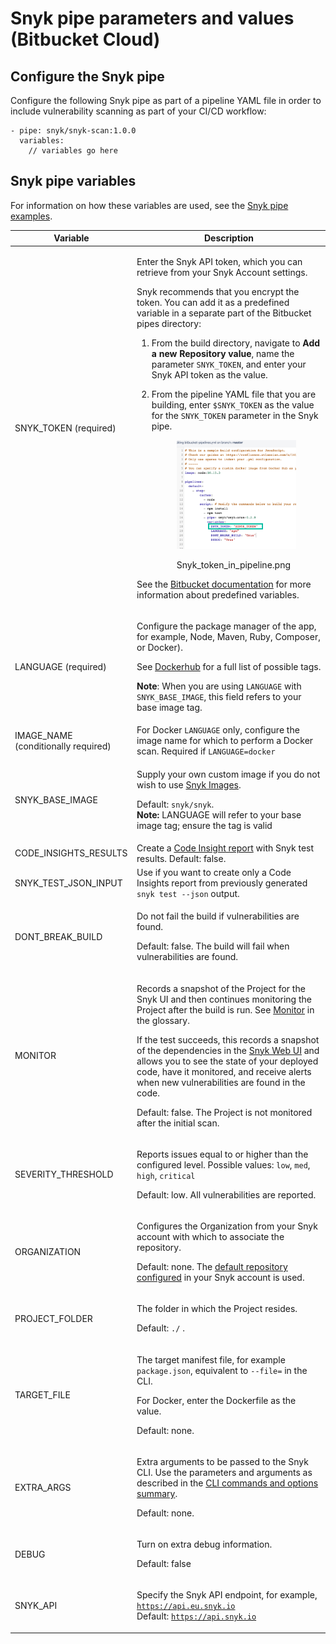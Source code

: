 # Snyk pipe parameters and values (Bitbucket Cloud)

## Configure the Snyk pipe

Configure the following Snyk pipe as part of a pipeline YAML file in order to include vulnerability scanning as part of your CI/CD workflow:

```
- pipe: snyk/snyk-scan:1.0.0
  variables:
    // variables go here
```

## Snyk pipe variables

For information on how these variables are used, see the [Snyk pipe examples](snyk-pipe-examples.md).

| **Variable**                         | **Description**                                                                                                                                                                                                                                                                                                                                                                                                                                                                                                                                                                                                                                                                                                                                                                                                                                                                                                                                                                                                                                      |
| ------------------------------------ | ---------------------------------------------------------------------------------------------------------------------------------------------------------------------------------------------------------------------------------------------------------------------------------------------------------------------------------------------------------------------------------------------------------------------------------------------------------------------------------------------------------------------------------------------------------------------------------------------------------------------------------------------------------------------------------------------------------------------------------------------------------------------------------------------------------------------------------------------------------------------------------------------------------------------------------------------------------------------------------------------------------------------------------------------------- |
| SNYK\_TOKEN (required)               | <p>Enter the Snyk API token, which you can retrieve from your Snyk Account settings.</p><p>Snyk recommends that you encrypt the token. You can add it as a predefined variable in a separate part of the Bitbucket pipes directory:</p><ol><li>From the build directory, navigate to <strong>Add a new Repository value</strong>, name the parameter <code>SNYK_TOKEN</code>, and enter your Snyk API token as the value.</li><li><p>From the pipeline YAML file that you are building, enter <code>$SNYK_TOKEN</code> as the value for the <code>SNYK_TOKEN</code> parameter in the Snyk pipe.</p><div><figure><img src="../../../.gitbook/assets/uuid-6ce8d058-882c-c810-f303-c59dcaeeeda8-en (1) (1) (1) (1) (1) (1) (1) (1) (1) (1) (1) (1) (1) (10) (8).png" alt="Snyk_token_in_pipeline.png"><figcaption><p>Snyk_token_in_pipeline.png</p></figcaption></figure></div></li></ol><p>See the <a href="https://support.atlassian.com/bitbucket-cloud/resources/">Bitbucket documentation</a> for more information about predefined variables.</p> |
| LANGUAGE (required)                  | <p>Configure the package manager of the app, for example, Node, Maven, Ruby, Composer, or Docker).</p><p>See <a href="https://hub.docker.com/r/snyk/snyk/tags">Dockerhub</a> for a full list of possible tags.</p><p><strong>Note</strong>: When you are using <code>LANGUAGE</code> with <code>SNYK_BASE_IMAGE</code>, this field refers to your base image tag.</p>                                                                                                                                                                                                                                                                                                                                                                                                                                                                                                                                                                                                                                                                                |
| IMAGE\_NAME (conditionally required) | For Docker `LANGUAGE` only, configure the image name for which to perform a Docker scan. Required if `LANGUAGE=docker`                                                                                                                                                                                                                                                                                                                                                                                                                                                                                                                                                                                                                                                                                                                                                                                                                                                                                                                               |
| SNYK\_BASE\_IMAGE                    | <p>Supply your own custom image if you do not wish to use <a href="https://hub.docker.com/r/snyk/snyk">Snyk Images</a>.</p><p>Default: <code>snyk/snyk</code>.<br><strong>Note:</strong> LANGUAGE will refer to your base image tag; ensure the tag is valid</p>                                                                                                                                                                                                                                                                                                                                                                                                                                                                                                                                                                                                                                                                                                                                                                                     |
| CODE\_INSIGHTS\_RESULTS              | Create a [Code Insight report](https://support.atlassian.com/bitbucket-cloud/docs/code-insights/) with Snyk test results. Default: false.                                                                                                                                                                                                                                                                                                                                                                                                                                                                                                                                                                                                                                                                                                                                                                                                                                                                                                            |
| SNYK\_TEST\_JSON\_INPUT              | Use if you want to create only a Code Insights report from previously generated `snyk test --json` output.                                                                                                                                                                                                                                                                                                                                                                                                                                                                                                                                                                                                                                                                                                                                                                                                                                                                                                                                           |
| DONT\_BREAK\_BUILD                   | <p>Do not fail the build if vulnerabilities are found.</p><p>Default: false. The build will fail when vulnerabilities are found.</p>                                                                                                                                                                                                                                                                                                                                                                                                                                                                                                                                                                                                                                                                                                                                                                                                                                                                                                                 |
| MONITOR                              | <p>Records a snapshot of the Project for the Snyk UI and then continues monitoring the Project after the build is run. See <a href="../../../getting-started/glossary.md#monitor">Monitor</a> in the glossary.</p><p>If the test succeeds, this records a snapshot of the dependencies in the <a href="http://app.snyk.io">Snyk Web UI</a> and allows you to see the state of your deployed code, have it monitored, and receive alerts when new vulnerabilities are found in the code.</p><p>Default: false. The Project is not monitored after the initial scan.</p>                                                                                                                                                                                                                                                                                                                                                                                                                                                                               |
| SEVERITY\_THRESHOLD                  | <p>Reports issues equal to or higher than the configured level. Possible values: <code>low</code>, <code>med</code>, <code>high</code>, <code>critical</code></p><p>Default: low. All vulnerabilities are reported.</p>                                                                                                                                                                                                                                                                                                                                                                                                                                                                                                                                                                                                                                                                                                                                                                                                                              |
| ORGANIZATION                         | <p>Configures the Organization from your Snyk account with which to associate the repository.</p><p>Default: none. The <a href="https://docs.snyk.io/getting-started/exploring-the-snyk-web-ui#manage-account-preferences-and-settings">default repository configured</a> in your Snyk account is used.</p>                                                                                                                                                                                                                                                                                                                                                                                                                                                                                                                                                                                                                                                                                                                                          |
| PROJECT\_FOLDER                      | <p>The folder in which the Project resides.</p><p>Default: <code>./</code> .</p>                                                                                                                                                                                                                                                                                                                                                                                                                                                                                                                                                                                                                                                                                                                                                                                                                                                                                                                                                                     |
| TARGET\_FILE                         | <p>The target manifest file, for example <code>package.json</code>, equivalent to <code>--file=</code> in the CLI.</p><p>For Docker, enter the Dockerfile as the value.</p><p>Default: none.</p>                                                                                                                                                                                                                                                                                                                                                                                                                                                                                                                                                                                                                                                                                                                                                                                                                                                     |
| EXTRA\_ARGS                          | <p>Extra arguments to be passed to the Snyk CLI. Use the parameters and arguments as described in the <a href="../../../snyk-cli/cli-commands-and-options-summary.md">CLI commands and options summary</a>.</p><p>Default: none.</p>                                                                                                                                                                                                                                                                                                                                                                                                                                                                                                                                                                                                                                                                                                                                                                                                                 |
| DEBUG                                | <p>Turn on extra debug information.</p><p>Default: false</p>                                                                                                                                                                                                                                                                                                                                                                                                                                                                                                                                                                                                                                                                                                                                                                                                                                                                                                                                                                                         |
| SNYK\_API                            | <p>Specify the Snyk API endpoint, for example, <code>https://api.eu.snyk.io</code><br>Default: <code>https://api.snyk.io</code></p>                                                                                                                                                                                                                                                                                                                                                                                                                                                                                                                                                                                                                                                                                                                                                                                                                                                                                                                  |
